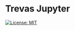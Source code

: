 # Trevas Jupyter

[![License: MIT](https://img.shields.io/badge/License-MIT-blue.svg)](https://opensource.org/licenses/MIT)